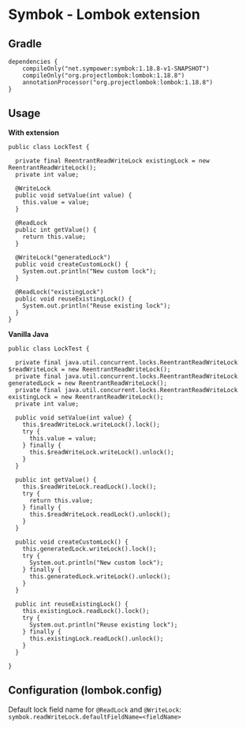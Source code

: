 # Symbok - Lombok extension

## Gradle
    dependencies {
        compileOnly("net.sympower:symbok:1.18.8-v1-SNAPSHOT")
        compileOnly("org.projectlombok:lombok:1.18.8")
        annotationProcessor("org.projectlombok:lombok:1.18.8")
    }

## Usage
**With extension**

    public class LockTest {
      
      private final ReentrantReadWriteLock existingLock = new ReentrantReadWriteLock();
      private int value;
    
      @WriteLock
      public void setValue(int value) {
        this.value = value;
      }
       
      @ReadLock 
      public int getValue() {
        return this.value;
      }
      
      @WriteLock("generatedLock")
      public void createCustomLock() {
        System.out.println("New custom lock");
      }
      
      @ReadLock("existingLock")
      public void reuseExistingLock() {
        System.out.println("Reuse existing lock");
      }
    }

**Vanilla Java**

    public class LockTest {
      
      private final java.util.concurrent.locks.ReentrantReadWriteLock $readWriteLock = new ReentrantReadWriteLock();
      private final java.util.concurrent.locks.ReentrantReadWriteLock generatedLock = new ReentrantReadWriteLock();  
      private final java.util.concurrent.locks.ReentrantReadWriteLock existingLock = new ReentrantReadWriteLock();  
      private int value;
        
      public void setValue(int value) {
        this.$readWriteLock.writeLock().lock();  
        try {
          this.value = value;
        } finally {
          this.$readWriteLock.writeLock().unlock();
        }
      }
      
      public int getValue() {
        this.$readWriteLock.readLock().lock();
        try {
          return this.value;
        } finally {
          this.$readWriteLock.readLock().unlock();
        }
      }
      
      public void createCustomLock() {
        this.generatedLock.writeLock().lock();  
        try {
          System.out.println("New custom lock");
        } finally {
          this.generatedLock.writeLock().unlock();
        }
      }
      
      public int reuseExistingLock() {
        this.existingLock.readLock().lock();
        try {
          System.out.println("Reuse existing lock");
        } finally {
          this.existingLock.readLock().unlock();
        }
      }
      
    }

## Configuration (lombok.config)
Default lock field name for `@ReadLock` and `@WriteLock`:
`symbok.readWriteLock.defaultFieldName=<fieldName>`